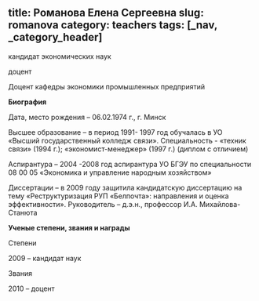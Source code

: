title: Романова Елена Сергеевна
slug: romanova
category: teachers
tags: [_nav, _category_header]
---

кандидат экономических наук

доцент

Доцент кафедры экономики промышленных предприятий

__Биография__

Дата, место рождения – 06.02.1974 г., г. Минск

Высшее образование – в период 1991- 1997 год обучалась в УО «Высший государственный колледж связи». Специальность - «техник связи» (1994 г.); «экономист-менеджер» (1997 г.) (диплом с отличием)

Аспирантура – 2004 -2008 год аспирантура УО БГЭУ по специальности 08 00 05 «Экономика и управление народным хозяйством»

Диссертации – в 2009 году защитила кандидатскую диссертацию на тему «Реструктуризация РУП «Белпочта»: направления и оценка эффективности». Руководитель – д.э.н., профессор И.А. Михайлова-Станюта

__Ученые степени, звания и награды__

Степени

2009 – кандидат наук

Звания

2010 – доцент
